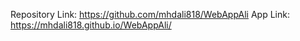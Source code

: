 Repository Link: https://github.com/mhdali818/WebAppAli
App Link: https://mhdali818.github.io/WebAppAli/
